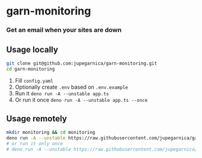 # garn-monitoring
### Get an email when your sites are down

## Usage locally

```sh
git clone git@github.com:jupegarnica/garn-monitoring.git
cd garn-monitoring
```

1. Fill `config.yaml`
2. Optionally create `.env` based on `.env.example`
3. Run it `deno run -A --unstable app.ts`
4. Or run it once `deno run -A --unstable app.ts --once`


## Usage remotely

```sh
mkdir monitoring && cd monitoring
deno run -A --unstable https://raw.githubusercontent.com/jupegarnica/garn-monitoring/master/app.ts
# or run it only once
# deno run -A --unstable https://raw.githubusercontent.com/jupegarnica/garn-monitoring/master/app.ts --once
```
